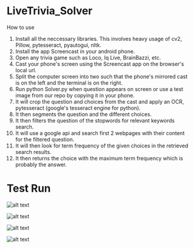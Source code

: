# LiveTrivia_Solver
How to use
1. Install all the neccessary libraries. This involves heavy usage of cv2, Pillow, pytesseract, pyautogui, nltk.
2. Install the app Screencast in your android phone.
3. Open any trivia game such as Loco, Iq Live, BrainBazzi, etc.
4. Cast your phone's screen using the Screencast app on the browser's local url.
5. Split the computer screen into two such that the phone's mirrored cast is on the left and the terminal is on the right.
6. Run python Solver.py when question appears on screen or use a test image from our repo by copying it in your phone.
7. It will crop the question and choices from the cast and apply an OCR, pytesseract (google's tesseract engine for python).
8. It then segments the question and the different choices.
9. It then filters the question of the stopwords for relevant keywords search.
10. It will use a google api and search first 2 webpages with their content for the filtered question.
11. It will then look for term frequency of the given choices in the retrieved search results.
12. It then returns the choice with the maximum term frequency which is probably the answer.

# Test Run

![alt text](https://github.com/uprasad96/LiveTrivia_Solver/blob/master/Results/ss1.png)

![alt text](https://github.com/uprasad96/LiveTrivia_Solver/blob/master/Results/ss2.png)

![alt text](https://github.com/uprasad96/LiveTrivia_Solver/blob/master/Results/ss3.png)

![alt text](https://github.com/uprasad96/LiveTrivia_Solver/blob/master/Results/ss4.png)
